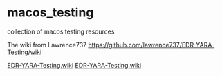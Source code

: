 # macos_testing
 collection of macos testing resources


The wiki from Lawrence737 https://github.com/lawrence737/EDR-YARA-Testing/wiki

[EDR-YARA-Testing.wiki](./EDR-YARA-Testing.wiki/)
[EDR-YARA-Testing.wiki](./EDR-YARA-Testing/)